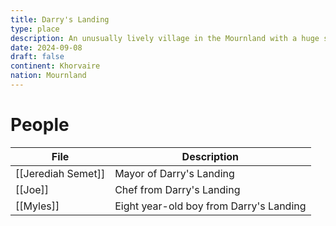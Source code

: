 ```yaml
---
title: Darry's Landing
type: place
description: An unusually lively village in the Mournland with a huge secret.
date: 2024-09-08
draft: false
continent: Khorvaire
nation: Mournland
---
```


# People

<!-- QueryToSerialize: TABLE description as "Description" FROM "People" WHERE location = "Darry's Landing" -->
<!-- SerializedQuery: TABLE description as "Description" FROM "People" WHERE location = "Darry's Landing" -->

| File                                         | Description                             |
| -------------------------------------------- | --------------------------------------- |
| [[Jerediah Semet]] | Mayor of Darry's Landing                |
| [[Joe]]                       | Chef from Darry's Landing               |
| [[Myles]]                   | Eight year-old boy from Darry's Landing |
<!-- SerializedQuery END -->

